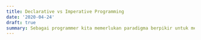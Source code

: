 ```yaml
---
title: Declarative vs Imperative Programming
date: '2020-04-24'
draft: true
summary: Sebagai programmer kita memerlukan paradigma berpikir untuk menyelesaikan masalah dengan tools/alat yang kita gunakan
---
```


